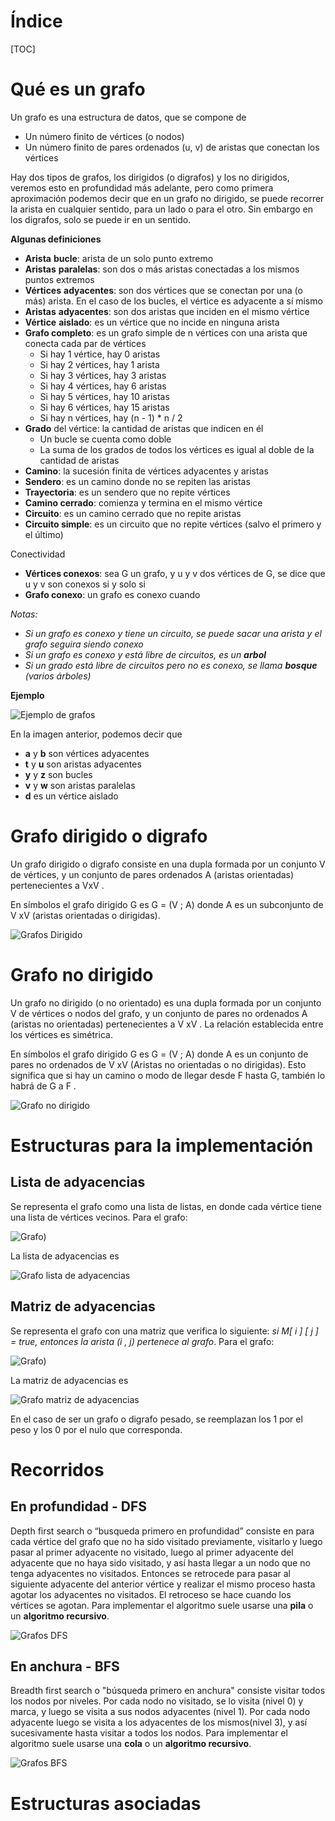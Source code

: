# Índice

[TOC]

# Qué es un grafo

Un grafo es una estructura de datos, que se compone de

* Un número finito de vértices (o nodos)
* Un número finito de pares ordenados (u, v) de aristas que conectan los vértices

Hay dos tipos de grafos, los dirigidos (o digrafos) y los no dirigidos, veremos esto en profundidad más adelante, pero como primera aproximación podemos decir que en un grafo no dirigido, se puede recorrer la arista en cualquier sentido, para un lado o para el otro. Sin embargo en los digrafos, solo se puede ir en un sentido.

**Algunas definiciones**

* **Arista** **bucle**: arista de un solo punto extremo
* **Aristas** **paralelas**: son dos o más aristas conectadas a los mismos puntos extremos
* **Vértices** **adyacentes**: son dos vértices que se conectan por una (o más) arista. En el caso de los bucles, el vértice es adyacente a sí mismo
* **Aristas** **adyacentes**: son dos aristas que inciden en el mismo vértice
* **Vértice** **aislado**: es un vértice que no incide en ninguna arista
* **Grafo completo**: es un grafo simple de n vértices con una arista que conecta cada par de vértices
  * Si hay 1 vértice, hay 0 aristas
  * Si hay 2 vértices, hay 1 arista
  * Si hay 3 vértices, hay 3 aristas
  * Si hay 4 vértices, hay 6 aristas
  * Si hay 5 vértices, hay 10 aristas
  * Si hay 6 vértices, hay 15 aristas
  * Si hay n vértices, hay (n - 1) * n / 2
* **Grado** del vértice: la cantidad de aristas que indicen en él
  * Un bucle se cuenta como doble
  * La suma de los grados de todos los vértices es igual al doble de la cantidad de aristas
* **Camino**: la sucesión finita de vértices adyacentes y aristas
* **Sendero**: es un camino donde no se repiten las aristas
* **Trayectoria**: es un sendero que no repite vértices
* **Camino cerrado**: comienza y termina en el mismo vértice
* **Circuito**: es un camino cerrado que no repite aristas
* **Circuito simple**: es un circuito que no repite vértices (salvo el primero y el último)

Conectividad

* **Vértices conexos**: sea G un grafo, y u y v dos vértices de G, se dice que u y v son conexos si y solo si
* **Grafo conexo**: un grafo es conexo cuando 

*Notas:*

* *Si un grafo es conexo y tiene un circuito, se puede sacar una arista y el grafo seguira siendo conexo*
* *Si un grafo es conexo y está libre de circuitos, es un **arbol***
* *Si un grado está libre de circuitos pero no es conexo, se llama **bosque** (varios árboles)*

**Ejemplo**

![Ejemplo de grafos](https://i.loli.net/2020/07/28/cPSw3jRGH26trxy.png)

En la imagen anterior, podemos decir que

* **a** y **b** son vértices adyacentes
* **t** y **u** son aristas adyacentes
* **y** y **z** son bucles
* **v** y **w** son aristas paralelas
* **d** es un vértice aislado

# Grafo dirigido o digrafo

Un grafo dirigido o digrafo consiste en una dupla formada por un conjunto V de vértices, y un conjunto de pares ordenados A (aristas orientadas) pertenecientes a VxV . 

En símbolos el grafo dirigido G es G = (V ; A) donde A es un subconjunto de V xV (aristas orientadas o dirigidas).

![Grafos Dirigido](https://i.loli.net/2020/07/28/BqQjVZfv4gntFkW.png)

# Grafo no dirigido

Un grafo no dirigido (o no orientado) es una dupla formada por un conjunto V de vértices o nodos del grafo, y un conjunto de pares no ordenados A (aristas no orientadas) pertenecientes a V xV . La relación establecida entre los vértices es simétrica. 

En símbolos el grafo dirigido G es G = (V ; A) donde A es un conjunto de pares no ordenados de V xV (Aristas no orientadas o no dirigidas). Esto significa que si hay un camino o modo de llegar desde F hasta G, también lo habrá de G a F .

![Grafo no dirigido](https://i.loli.net/2020/07/28/YZQ5frhCkJMnsmd.png)

# Estructuras para la implementación

## Lista de adyacencias

Se representa el grafo como una lista de listas, en donde cada vértice tiene una lista de vértices vecinos. Para el grafo:

![Grafo)](https://i.loli.net/2020/07/28/9f5SQLj4bF2Irnu.png)

La lista de adyacencias es

![Grafo lista de adyacencias](https://i.loli.net/2020/07/28/8pOkvmyT7JQsGqW.png)

## Matriz de adyacencias

Se representa el grafo con una matriz que verifica lo siguiente: *si M[ i ] [ j ]  =  true, entonces la arista (i , j) pertenece al grafo*. Para el grafo:

![Grafo)](https://i.loli.net/2020/07/28/9f5SQLj4bF2Irnu.png)

La matriz de adyacencias es

![Grafo matriz de adyacencias](https://i.loli.net/2020/07/28/xdAiUvf9LrhnjEg.png)

En el caso de ser un grafo o digrafo pesado, se reemplazan los 1 por el peso y los 0 por el nulo que corresponda.

# Recorridos

## En profundidad - DFS

Depth first search o “busqueda primero en profundidad” consiste en para cada vértice del grafo que no ha sido visitado previamente, visitarlo y luego pasar al primer adyacente no visitado, luego al primer adyacente del adyacente que no haya sido visitado, y así hasta llegar a un nodo que no tenga adyacentes no visitados. Entonces se retrocede para pasar al siguiente adyacente del anterior vértice y realizar el mismo proceso hasta agotar los adyacentes no visitados. El retroceso se hace cuando los vértices se agotan. Para implementar el algoritmo suele usarse una **pila** o un **algoritmo recursivo**.

![Grafos DFS](https://i.loli.net/2020/07/28/semqETuogZRblIp.png)

## En anchura - BFS

Breadth first search o "búsqueda primero en anchura" consiste visitar todos los nodos por niveles. Por cada nodo no visitado, se lo visita (nivel 0) y marca, y luego se visita a sus nodos adyacentes (nivel 1). Por cada nodo adyacente luego se visita a los adyacentes de los mismos(nivel 3), y así sucesivamente hasta visitar a todos los nodos. Para implementar el algoritmo suele usarse una **cola** o un **algoritmo recursivo**.

![Grafos BFS](https://i.loli.net/2020/07/28/3iHSvBK9xsf5j7o.png)

# Estructuras asociadas

